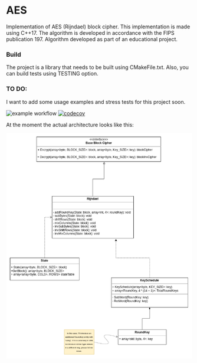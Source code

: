 # AES

Implementation of AES (Rijndael) block cipher. This implementation is made using C++17. The algorithm is developed in
accordance with the FIPS publication 197. Algorithm developed as part of an educational project.

### Build
The project is a library that needs to be built using CMakeFile.txt.
Also, you can build tests using TESTING option.

### TO DO:
I want to add some usage examples and stress tests for this project soon.

![example workflow](https://github.com/dunaitseva/AES/actions/workflows/build-and-test-config.yml/badge.svg)
[![codecov](https://codecov.io/gh/dunaitseva/AES/branch/main/graph/badge.svg?token=0002QPAO0Y)](https://codecov.io/gh/dunaitseva/AES)

At the moment the actual architecture looks like this:

<img src="./arch/AES_UML.png" alt="My cool logo"/>
